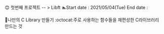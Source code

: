 :blush: 첫번째 프로젝트 -- > Libft
:swimmer:Start date : 2021/05/04(Tue)
End date : 

:notebook_with_decorative_cover:나만의 C Library 만들기
:octocat:주로 사용하는 함수들을 재편성한 C라이브러리 만드는 것
